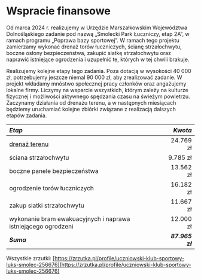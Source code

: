 # Wspracie finansowe

Od marca 2024 r. realizujemy w Urzędzie Marszałkowskim Województwa Dolnośląskiego zadanie pod nazwą „Smolecki Park Łuczniczy, etap 2A”, w ramach programu „Poprawa bazy sportowej”. W ramach tego projektu zamierzamy wykonać drenaż torów łuczniczych, ścianę strzałochwytu, boczne osłony bezpieczeństwa, zakupić siatkę strzałochwytu oraz naprawić istniejące ogrodzenia i uzupełnić te, których w tej chwili brakuje. 

Realizujemy kolejne etapy tego zadania. Poza dotacją w wysokości 40 000 zł, potrzebujemy jeszcze niemal 90 000 zł, aby zrealizować zadanie. W projekt wkładamy mnóstwo społecznej pracy członków oraz angażujemy lokalne firmy. Liczymy na wsparcie wszystkich, którym zależy na kulturze fizycznej i możliwości aktywnego spędzania czasu na świeżym powietrzu. Zaczynamy działania od drenażu terenu, a w następnych miesiącach będziemy uruchamiać kolejne zbiórki związane z realizacją dalszych etapów zadania.

| ***Etap***      | ***Kwota*** |
| :---  | ---: |
| [drenaż terenu](https://zrzutka.pl/2rgav8) | 24.769 zł    |
| ściana strzałochwytu                       | 9.785 zł     |
| boczne panele bezpieczeństwa              | 13.562 zł     |
| ogrodzenie torów łuczniczych              | 16.182 zł     |
| zakup siatki strzałochwytu                | 11.667 zł     |
|  wykonanie bram ewakuacyjnych i naprawa istniejącego ogrodzeni| 12.000 zł |
| ***Suma*** | ***87.965 zł***|

Wszystkie zrzutki: [https://zrzutka.pl/profile/uczniowski-klub-sportowy-luks-smolec-256676](https://zrzutka.pl/profile/uczniowski-klub-sportowy-luks-smolec-256676)
